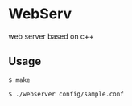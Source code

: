 # WebServ
web server based on c++

## Usage

```bashasfas
$ make
```

```bashasfafs
$ ./webserver config/sample.conf
```
